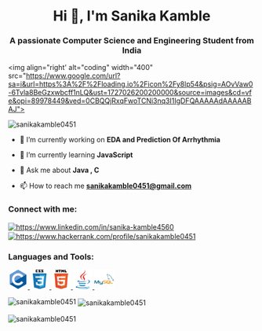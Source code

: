 <h1 align="center">Hi 👋, I'm Sanika Kamble</h1>
<h3 align="center">A passionate Computer Science and Engineering Student from India</h3>

<img align="right' alt="coding" width="400" src="https://www.google.com/url?sa=i&url=https%3A%2F%2Floading.io%2Ficon%2Fy8lp54&psig=AOvVaw0-6Tvla8BeGzxwbcff1nLQ&ust=1727026200200000&source=images&cd=vfe&opi=89978449&ved=0CBQQjRxqFwoTCNi3nq3I1IgDFQAAAAAdAAAAABAJ">

<p align="left"> <img src="https://komarev.com/ghpvc/?username=sanikakamble0451&label=Profile%20views&color=0e75b6&style=flat" alt="sanikakamble0451" /> </p>

- 🔭 I’m currently working on **EDA and Prediction Of Arrhythmia**

- 🌱 I’m currently learning **JavaScript**

- 💬 Ask me about **Java , C**

- 📫 How to reach me **sanikakamble0451@gmail.com**

<h3 align="left">Connect with me:</h3>
<p align="left">
<a href="https://linkedin.com/in/https://www.linkedin.com/in/sanika-kamble4560" target="blank"><img align="center" src="https://raw.githubusercontent.com/rahuldkjain/github-profile-readme-generator/master/src/images/icons/Social/linked-in-alt.svg" alt="https://www.linkedin.com/in/sanika-kamble4560" height="30" width="40" /></a>
<a href="https://www.hackerrank.com/https://www.hackerrank.com/profile/sanikakamble0451" target="blank"><img align="center" src="https://raw.githubusercontent.com/rahuldkjain/github-profile-readme-generator/master/src/images/icons/Social/hackerrank.svg" alt="https://www.hackerrank.com/profile/sanikakamble0451" height="30" width="40" /></a>
</p>

<h3 align="left">Languages and Tools:</h3>
<p align="left"> <a href="https://www.cprogramming.com/" target="_blank" rel="noreferrer"> <img src="https://raw.githubusercontent.com/devicons/devicon/master/icons/c/c-original.svg" alt="c" width="40" height="40"/> </a> <a href="https://www.w3schools.com/css/" target="_blank" rel="noreferrer"> <img src="https://raw.githubusercontent.com/devicons/devicon/master/icons/css3/css3-original-wordmark.svg" alt="css3" width="40" height="40"/> </a> <a href="https://www.w3.org/html/" target="_blank" rel="noreferrer"> <img src="https://raw.githubusercontent.com/devicons/devicon/master/icons/html5/html5-original-wordmark.svg" alt="html5" width="40" height="40"/> </a> <a href="https://www.java.com" target="_blank" rel="noreferrer"> <img src="https://raw.githubusercontent.com/devicons/devicon/master/icons/java/java-original.svg" alt="java" width="40" height="40"/> </a> <a href="https://www.mysql.com/" target="_blank" rel="noreferrer"> <img src="https://raw.githubusercontent.com/devicons/devicon/master/icons/mysql/mysql-original-wordmark.svg" alt="mysql" width="40" height="40"/> </a> </p>

<p><img align="left" src="https://github-readme-stats.vercel.app/api/top-langs?username=sanikakamble0451&show_icons=true&locale=en&layout=compact" alt="sanikakamble0451" /></p>

<p>&nbsp;<img align="center" src="https://github-readme-stats.vercel.app/api?username=sanikakamble0451&show_icons=true&locale=en" alt="sanikakamble0451" /></p>

<p><img align="center" src="https://github-readme-streak-stats.herokuapp.com/?user=sanikakamble0451&" alt="sanikakamble0451" /></p>
